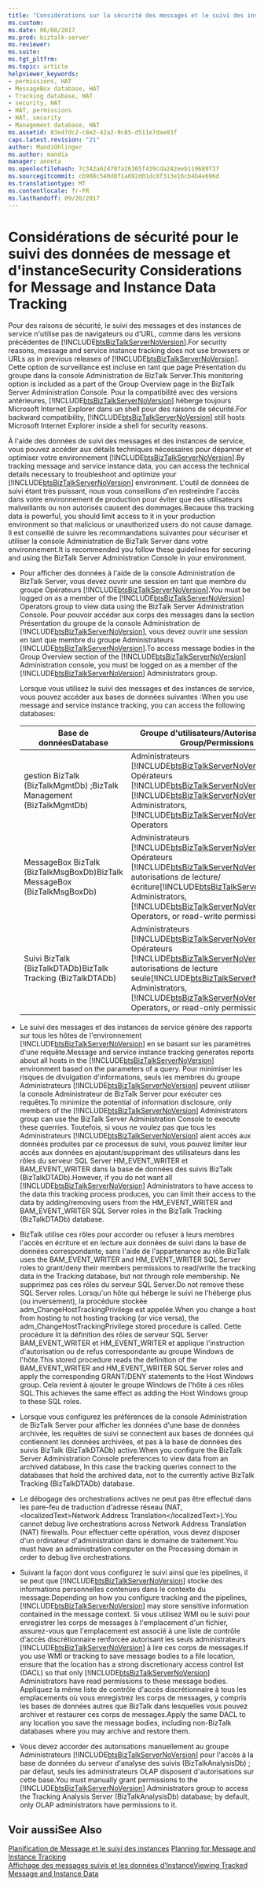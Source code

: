 ```yaml
---
title: "Considérations sur la sécurité des messages et le suivi des instances de données | Documents Microsoft"
ms.custom: 
ms.date: 06/08/2017
ms.prod: biztalk-server
ms.reviewer: 
ms.suite: 
ms.tgt_pltfrm: 
ms.topic: article
helpviewer_keywords:
- permissions, HAT
- MessageBox database, HAT
- Tracking database, HAT
- security, HAT
- HAT, permissions
- HAT, security
- Management database, HAT
ms.assetid: 83e47dc2-c8e2-42a2-9c85-d511e7dae83f
caps.latest.revision: "21"
author: MandiOhlinger
ms.author: mandia
manager: anneta
ms.openlocfilehash: 7c342a62470fa26365f439cda242eeb119689737
ms.sourcegitcommit: cb908c540d8f1a692d01dc8f313e16cb4b4e696d
ms.translationtype: MT
ms.contentlocale: fr-FR
ms.lasthandoff: 09/20/2017
---
```

# <a name="security-considerations-for-message-and-instance-data-tracking"></a><span data-ttu-id="89440-102">Considérations de sécurité pour le suivi des données de message et d'instance</span><span class="sxs-lookup"><span data-stu-id="89440-102">Security Considerations for Message and Instance Data Tracking</span></span>
<span data-ttu-id="89440-103">Pour des raisons de sécurité, le suivi des messages et des instances de service n'utilise pas de navigateurs ou d'URL, comme dans les versions précédentes de [!INCLUDE[btsBizTalkServerNoVersion](../includes/btsbiztalkservernoversion-md.md)].</span><span class="sxs-lookup"><span data-stu-id="89440-103">For security reasons, message and service instance tracking does not use browsers or URLs as in previous releases of [!INCLUDE[btsBizTalkServerNoVersion](../includes/btsbiztalkservernoversion-md.md)].</span></span> <span data-ttu-id="89440-104">Cette option de surveillance est incluse en tant que page Présentation du groupe dans la console Administration de BizTalk Server.</span><span class="sxs-lookup"><span data-stu-id="89440-104">This monitoring option is included as a part of the Group Overview page in the BizTalk Server Administration Console.</span></span>  <span data-ttu-id="89440-105">Pour la compatibilité avec des versions antérieures, [!INCLUDE[btsBizTalkServerNoVersion](../includes/btsbiztalkservernoversion-md.md)] héberge toujours Microsoft Internet Explorer dans un shell pour des raisons de sécurité.</span><span class="sxs-lookup"><span data-stu-id="89440-105">For backward compatibility, [!INCLUDE[btsBizTalkServerNoVersion](../includes/btsbiztalkservernoversion-md.md)] still hosts Microsoft Internet Explorer inside a shell for security reasons.</span></span>  
  
 <span data-ttu-id="89440-106">À l'aide des données de suivi des messages et des instances de service, vous pouvez accéder aux détails techniques nécessaires pour dépanner et optimiser votre environnement [!INCLUDE[btsBizTalkServerNoVersion](../includes/btsbiztalkservernoversion-md.md)].</span><span class="sxs-lookup"><span data-stu-id="89440-106">By tracking message and service instance data, you can access the technical details necessary to troubleshoot and optimize your [!INCLUDE[btsBizTalkServerNoVersion](../includes/btsbiztalkservernoversion-md.md)] environment.</span></span> <span data-ttu-id="89440-107">L'outil de données de suivi étant très puissant, nous vous conseillons d'en restreindre l'accès dans votre environnement de production pour éviter que des utilisateurs malveillants ou non autorisés causent des dommages.</span><span class="sxs-lookup"><span data-stu-id="89440-107">Because this tracking data is powerful, you should limit access to it in your production environment so that malicious or unauthorized users do not cause damage.</span></span> <span data-ttu-id="89440-108">Il est conseillé de suivre les recommandations suivantes pour sécuriser et utiliser la console Administration de BizTalk Server dans votre environnement.</span><span class="sxs-lookup"><span data-stu-id="89440-108">It is recommended you follow these guidelines for securing and using the BizTalk Server Administration Console in your environment.</span></span>  
  
-   <span data-ttu-id="89440-109">Pour afficher des données à l'aide de la console Administration de BizTalk Server, vous devez ouvrir une session en tant que membre du groupe Opérateurs [!INCLUDE[btsBizTalkServerNoVersion](../includes/btsbiztalkservernoversion-md.md)].</span><span class="sxs-lookup"><span data-stu-id="89440-109">You must be logged on as a member of the [!INCLUDE[btsBizTalkServerNoVersion](../includes/btsbiztalkservernoversion-md.md)] Operators group to view data using the BizTalk Server Administration Console.</span></span> <span data-ttu-id="89440-110">Pour pouvoir accéder aux corps des messages dans la section Présentation du groupe de la console Administration de [!INCLUDE[btsBizTalkServerNoVersion](../includes/btsbiztalkservernoversion-md.md)], vous devez ouvrir une session en tant que membre du groupe Administrateurs [!INCLUDE[btsBizTalkServerNoVersion](../includes/btsbiztalkservernoversion-md.md)].</span><span class="sxs-lookup"><span data-stu-id="89440-110">To access message bodies in the Group Overview section of the [!INCLUDE[btsBizTalkServerNoVersion](../includes/btsbiztalkservernoversion-md.md)] Administration console, you must be logged on as a member of the [!INCLUDE[btsBizTalkServerNoVersion](../includes/btsbiztalkservernoversion-md.md)] Administrators group.</span></span>  
  
     <span data-ttu-id="89440-111">Lorsque vous utilisez le suivi des messages et des instances de service, vous pouvez accéder aux bases de données suivantes :</span><span class="sxs-lookup"><span data-stu-id="89440-111">When you use message and service instance tracking, you can access the following databases:</span></span>  
  
    |<span data-ttu-id="89440-112">Base de données</span><span class="sxs-lookup"><span data-stu-id="89440-112">Database</span></span>|<span data-ttu-id="89440-113">Groupe d'utilisateurs/Autorisations</span><span class="sxs-lookup"><span data-stu-id="89440-113">User Group/Permissions</span></span>|  
    |--------------|-----------------------------|  
    |<span data-ttu-id="89440-114">gestion BizTalk (BizTalkMgmtDb) ;</span><span class="sxs-lookup"><span data-stu-id="89440-114">BizTalk Management (BizTalkMgmtDb)</span></span>|<span data-ttu-id="89440-115">Administrateurs [!INCLUDE[btsBizTalkServerNoVersion](../includes/btsbiztalkservernoversion-md.md)], Opérateurs [!INCLUDE[btsBizTalkServerNoVersion](../includes/btsbiztalkservernoversion-md.md)]</span><span class="sxs-lookup"><span data-stu-id="89440-115">[!INCLUDE[btsBizTalkServerNoVersion](../includes/btsbiztalkservernoversion-md.md)] Administrators, [!INCLUDE[btsBizTalkServerNoVersion](../includes/btsbiztalkservernoversion-md.md)] Operators</span></span>|  
    |<span data-ttu-id="89440-116">MessageBox BizTalk (BizTalkMsgBoxDb)</span><span class="sxs-lookup"><span data-stu-id="89440-116">BizTalk MessageBox (BizTalkMsgBoxDb)</span></span>|<span data-ttu-id="89440-117">Administrateurs [!INCLUDE[btsBizTalkServerNoVersion](../includes/btsbiztalkservernoversion-md.md)], Opérateurs [!INCLUDE[btsBizTalkServerNoVersion](../includes/btsbiztalkservernoversion-md.md)] ou autorisations de lecture/écriture</span><span class="sxs-lookup"><span data-stu-id="89440-117">[!INCLUDE[btsBizTalkServerNoVersion](../includes/btsbiztalkservernoversion-md.md)] Administrators, [!INCLUDE[btsBizTalkServerNoVersion](../includes/btsbiztalkservernoversion-md.md)] Operators, or read-write permissions</span></span>|  
    |<span data-ttu-id="89440-118">Suivi BizTalk (BizTalkDTADb)</span><span class="sxs-lookup"><span data-stu-id="89440-118">BizTalk Tracking (BizTalkDTADb)</span></span>|<span data-ttu-id="89440-119">Administrateurs [!INCLUDE[btsBizTalkServerNoVersion](../includes/btsbiztalkservernoversion-md.md)], Opérateurs [!INCLUDE[btsBizTalkServerNoVersion](../includes/btsbiztalkservernoversion-md.md)] ou autorisations de lecture seule</span><span class="sxs-lookup"><span data-stu-id="89440-119">[!INCLUDE[btsBizTalkServerNoVersion](../includes/btsbiztalkservernoversion-md.md)] Administrators, [!INCLUDE[btsBizTalkServerNoVersion](../includes/btsbiztalkservernoversion-md.md)] Operators, or read-only permissions</span></span>|  
  
-   <span data-ttu-id="89440-120">Le suivi des messages et des instances de service génère des rapports sur tous les hôtes de l'environnement [!INCLUDE[btsBizTalkServerNoVersion](../includes/btsbiztalkservernoversion-md.md)] en se basant sur les paramètres d'une requête.</span><span class="sxs-lookup"><span data-stu-id="89440-120">Message and service instance tracking generates reports about all hosts in the [!INCLUDE[btsBizTalkServerNoVersion](../includes/btsbiztalkservernoversion-md.md)] environment based on the parameters of a query.</span></span> <span data-ttu-id="89440-121">Pour minimiser les risques de divulgation d'informations, seuls les membres du groupe Administrateurs [!INCLUDE[btsBizTalkServerNoVersion](../includes/btsbiztalkservernoversion-md.md)] peuvent utiliser la console Administrateur de BizTalk Server pour exécuter ces requêtes.</span><span class="sxs-lookup"><span data-stu-id="89440-121">To minimize the potential of information disclosure, only members of the [!INCLUDE[btsBizTalkServerNoVersion](../includes/btsbiztalkservernoversion-md.md)] Administrators group can use the BizTalk Server Administration Console to execute these querries.</span></span> <span data-ttu-id="89440-122">Toutefois, si vous ne voulez pas que tous les Administrateurs [!INCLUDE[btsBizTalkServerNoVersion](../includes/btsbiztalkservernoversion-md.md)] aient accès aux données produites par ce processus de suivi, vous pouvez limiter leur accès aux données en ajoutant/supprimant des utilisateurs dans les rôles du serveur SQL Server HM_EVENT_WRITER et BAM_EVENT_WRITER dans la base de données des suivis BizTalk (BizTalkDTADb).</span><span class="sxs-lookup"><span data-stu-id="89440-122">However, if you do not want all [!INCLUDE[btsBizTalkServerNoVersion](../includes/btsbiztalkservernoversion-md.md)] Administrators to have access to the data this tracking process produces, you can limit their access to the data by adding/removing users from the HM_EVENT_WRITER and BAM_EVENT_WRITER SQL Server roles in the BizTalk Tracking (BizTalkDTADb) database.</span></span>  
  
-   <span data-ttu-id="89440-123">BizTalk utilise ces rôles pour accorder ou refuser à leurs membres l'accès en écriture et en lecture aux données de suivi dans la base de données correspondante, sans l'aide de l'appartenance au rôle.</span><span class="sxs-lookup"><span data-stu-id="89440-123">BizTalk uses the BAM_EVENT_WRITER and HM_EVENT_WRITER SQL Server roles to grant/deny their members permissions to read/write the tracking data in the Tracking database, but not through role membership.</span></span> <span data-ttu-id="89440-124">Ne supprimez pas ces rôles du serveur SQL Server.</span><span class="sxs-lookup"><span data-stu-id="89440-124">Do not remove these SQL Server roles.</span></span> <span data-ttu-id="89440-125">Lorsqu'un hôte qui héberge le suivi ne l'héberge plus (ou inversement), la procédure stockée adm_ChangeHostTrackingPrivilege est appelée.</span><span class="sxs-lookup"><span data-stu-id="89440-125">When you change a host from hosting to not hosting tracking (or vice versa), the adm_ChangeHostTrackingPrivilege stored procedure is called.</span></span> <span data-ttu-id="89440-126">Cette procédure lit la définition des rôles de serveur SQL Server BAM_EVENT_WRITER et HM_EVENT_WRITER et applique l'instruction d'autorisation ou de refus correspondante au groupe Windows de l'hôte.</span><span class="sxs-lookup"><span data-stu-id="89440-126">This stored procedure reads the definition of the BAM_EVENT_WRITER and HM_EVENT_WRITER SQL Server roles and apply the corresponding GRANT/DENY statements to the Host Windows group.</span></span> <span data-ttu-id="89440-127">Cela revient à ajouter le groupe Windows de l'hôte à ces rôles SQL.</span><span class="sxs-lookup"><span data-stu-id="89440-127">This achieves the same effect as adding the Host Windows group to these SQL roles.</span></span>  
  
-   <span data-ttu-id="89440-128">Lorsque vous configurez les préférences de la console Administration de BizTalk Server pour afficher les données d'une base de données archivée, les requêtes de suivi se connectent aux bases de données qui contiennent les données archivées, et pas à la base de données des suivis BizTalk (BizTalkDTADb) active.</span><span class="sxs-lookup"><span data-stu-id="89440-128">When you configure the BizTalk Server Administration Console preferences to view data from an archived database, In this case the tracking queries connect to the databases that hold the archived data, not to the currently active BizTalk Tracking (BizTalkDTADb) database.</span></span>  
  
-   <span data-ttu-id="89440-129">Le débogage des orchestrations actives ne peut pas être effectué dans les pare-feu de traduction d'adresse réseau (NAT, &lt;localizedText&gt;Network Address Translation&lt;/localizedText&gt;).</span><span class="sxs-lookup"><span data-stu-id="89440-129">You cannot debug live orchestrations across Network Address Translation (NAT) firewalls.</span></span> <span data-ttu-id="89440-130">Pour effectuer cette opération, vous devez disposer d'un ordinateur d'administration dans le domaine de traitement.</span><span class="sxs-lookup"><span data-stu-id="89440-130">You must have an administration computer on the Processing domain in order to debug live orchestrations.</span></span>  
  
-   <span data-ttu-id="89440-131">Suivant la façon dont vous configurez le suivi ainsi que les pipelines, il se peut que [!INCLUDE[btsBizTalkServerNoVersion](../includes/btsbiztalkservernoversion-md.md)] stocke des informations personnelles contenues dans le contexte du message.</span><span class="sxs-lookup"><span data-stu-id="89440-131">Depending on how you configure tracking and the pipelines, [!INCLUDE[btsBizTalkServerNoVersion](../includes/btsbiztalkservernoversion-md.md)] may store sensitive information contained in the message context.</span></span> <span data-ttu-id="89440-132">Si vous utilisez WMI ou le suivi pour enregistrer les corps de messages à l'emplacement d'un fichier, assurez-vous que l'emplacement est associé à une liste de contrôle d'accès discrétionnaire renforcée autorisant les seuls administrateurs [!INCLUDE[btsBizTalkServerNoVersion](../includes/btsbiztalkservernoversion-md.md)] à lire ces corps de messages.</span><span class="sxs-lookup"><span data-stu-id="89440-132">If you use WMI or tracking to save message bodies to a file location, ensure that the location has a strong discretionary access control list (DACL) so that only [!INCLUDE[btsBizTalkServerNoVersion](../includes/btsbiztalkservernoversion-md.md)] Administrators have read permissions to these message bodies.</span></span> <span data-ttu-id="89440-133">Appliquez la même liste de contrôle d'accès discrétionnaire à tous les emplacements où vous enregistrez les corps de messages, y compris les bases de données autres que BizTalk dans lesquelles vous pouvez archiver et restaurer ces corps de messages.</span><span class="sxs-lookup"><span data-stu-id="89440-133">Apply the same DACL to any location you save the message bodies, including non-BizTalk databases where you may archive and restore them.</span></span>  
  
-   <span data-ttu-id="89440-134">Vous devez accorder des autorisations manuellement au groupe Administrateurs [!INCLUDE[btsBizTalkServerNoVersion](../includes/btsbiztalkservernoversion-md.md)] pour l'accès à la base de données du serveur d'analyse des suivis (BizTalkAnalysisDb) ; par défaut, seuls les administrateurs OLAP disposent d'autorisations sur cette base.</span><span class="sxs-lookup"><span data-stu-id="89440-134">You must manually grant permissions to the [!INCLUDE[btsBizTalkServerNoVersion](../includes/btsbiztalkservernoversion-md.md)] Administrators group to access the Tracking Analysis Server (BizTalkAnalysisDb) database; by default, only OLAP administrators have permissions to it.</span></span>  
  
## <a name="see-also"></a><span data-ttu-id="89440-135">Voir aussi</span><span class="sxs-lookup"><span data-stu-id="89440-135">See Also</span></span>  
 <span data-ttu-id="89440-136">[Planification de Message et le suivi des instances](../core/planning-for-message-and-instance-tracking.md) </span><span class="sxs-lookup"><span data-stu-id="89440-136">[Planning for Message and Instance Tracking](../core/planning-for-message-and-instance-tracking.md) </span></span>  
 [<span data-ttu-id="89440-137">Affichage des messages suivis et les données d’Instance</span><span class="sxs-lookup"><span data-stu-id="89440-137">Viewing Tracked Message and Instance Data</span></span>](../core/viewing-tracked-message-and-instance-data.md)
